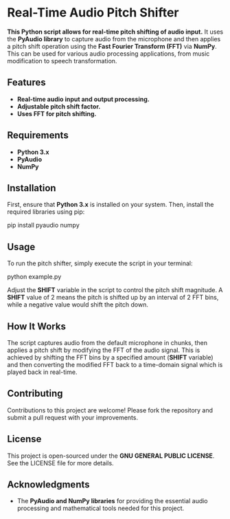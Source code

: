 # Real-Time Audio Pitch Shifter

**This Python script allows for real-time pitch shifting of audio input.** It uses the **PyAudio library** to capture audio from the microphone and then applies a pitch shift operation using the **Fast Fourier Transform (FFT)** via **NumPy**. This can be used for various audio processing applications, from music modification to speech transformation.

## Features

- **Real-time audio input and output processing.**
- **Adjustable pitch shift factor.**
- **Uses FFT for pitch shifting.**

## Requirements

- **Python 3.x**
- **PyAudio**
- **NumPy**

## Installation

First, ensure that **Python 3.x** is installed on your system. Then, install the required libraries using pip:

pip install pyaudio numpy

## Usage

To run the pitch shifter, simply execute the script in your terminal:

python example.py


Adjust the **SHIFT** variable in the script to control the pitch shift magnitude. A **SHIFT** value of 2 means the pitch is shifted up by an interval of 2 FFT bins, while a negative value would shift the pitch down.

## How It Works

The script captures audio from the default microphone in chunks, then applies a pitch shift by modifying the FFT of the audio signal. This is achieved by shifting the FFT bins by a specified amount (**SHIFT** variable) and then converting the modified FFT back to a time-domain signal which is played back in real-time.

## Contributing

Contributions to this project are welcome! Please fork the repository and submit a pull request with your improvements.

## License

This project is open-sourced under the **GNU GENERAL PUBLIC LICENSE**. See the LICENSE file for more details.

## Acknowledgments

- The **PyAudio and NumPy libraries** for providing the essential audio processing and mathematical tools needed for this project.

